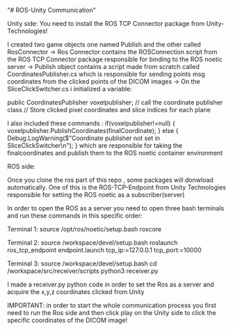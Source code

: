"# ROS-Unity Communication" 


Unity side:
You need to install the ROS TCP Connector package from Unity-Technologies!

I created two game objects one named Publish and the other called RosConnector 
-> Ros Connector contains the ROSConnection script from the ROS TCP Connector package responsible for binding to the ROS noetic server
-> Publish object contains a script made from scratch called CoordinatesPublisher.cs which is responsible for sending points msg coordinates from the clicked points of the DICOM images
-> On the SliceClickSwitcher.cs i initialized a variable:

public CoordinatesPublisher voxelpublisher; // call the coordinate publisher class
    // Store clicked pixel coordinates and slice indices for each plane

I also included these commands :
        if(voxelpublisher!=null)
        {
            voxelpublisher.PublishCoordinates(finalCoordinate);
        }
        else
        {
            Debug.LogWarning($"Coordinate publisher not set in SliceClickSwitcher\n");
        }
which are responsible for taking the finalcoordinates and publish them to the ROS noetic container environment


ROS side:

Once you clone the ros part of this repo , some packages will donwload automatically. One of this is the ROS-TCP-Endpoint from Unity Technologies responsible for setting the ROS noetic as a subscriber(server)

In order to open the ROS as a server you need to open three bash terminals and run these commands in this specific order:

Terminal 1:
source /opt/ros/noetic/setup.bash
roscore

Terminal 2:
source /workspace/devel/setup.bash
roslaunch ros_tcp_endpoint endpoint.launch tcp_ip:=127.0.0.1 tcp_port:=10000

Terminal 3:
source /workspace/devel/setup.bash
cd /workspace/src/receiver/scripts
python3 receiver.py

I made a receiver.py python code in order to set the Ros as a server and acquire the x,y,z coordinates clicked from Unity 




IMPORTANT: in order to start the whole communication process you first need to run the Ros side and then click play on the Unity side to click the specific coordinates of the DICOM image!



